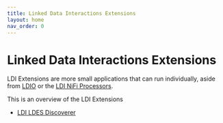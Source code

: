 ```yaml
---
title: Linked Data Interactions Extensions
layout: home
nav_order: 0
---
```


# Linked Data Interactions Extensions

LDI Extensions are more small applications that can run individually, aside from [LDIO](./../_ldio) or
the [LDI NiFi Processors](./../_ldi-nifi).

This is an overview of the LDI Extensions

* [LDI LDES Discoverer](./ldes-discoverer.md)